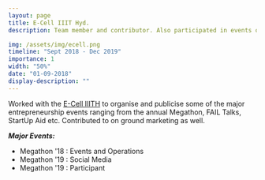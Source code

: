 ```yaml
---
layout: page
title: E-Cell IIIT Hyd.
description: Team member and contributor. Also participated in events organized by the body.

img: /assets/img/ecell.png
timeline: "Sept 2018 - Dec 2019"
importance: 1
width: "50%"
date: "01-09-2018"
display-description: ""
---
```


Worked with the [E-Cell IIITH](https://ecell.iiit.ac.in/) to organise and publicise some of the major entrepreneurship events ranging from the annual Megathon, FAIL Talks, StartUp Aid etc. Contributed to on ground marketing as well. 

***Major Events:***
* Megathon '18 : Events and Operations
* Megathon '19 : Social Media
* Megathon '19 : Participant